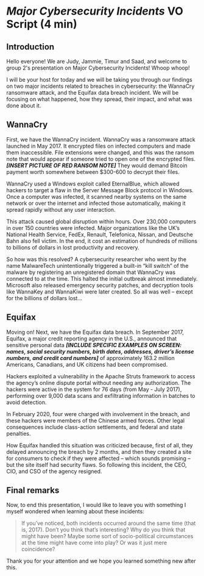 # *Major Cybersecurity Incidents* VO Script (4 min)

## Introduction
Hello everyone! We are Judy, Jammie, Timur and Saad, and welcome to group 2's presentation on Major Cybersecurity Incidents! Whoop whoop!

I will be your host for today and we will be taking you through our findings on two major incidents related to breaches in cybersecurity: the WannaCry ransomware attack, and the Equifax data breach incident. We will be focusing on what happened, how they spread, their impact, and what was done about it.

## WannaCry
First, we have the WannaCry incident. WannaCry was a ransomware attack launched in May 2017. It encrypted files on infected computers and made them inaccessible. File extensions were changed, and this was the ransom note that would appear if someone tried to open one of the encrypted files. ***[INSERT PICTURE OF RED RANSOM NOTE]*** They would demand Bitcoin payment worth somewhere between $300-600 to decrypt their files.

WannaCry used a Windows exploit called EternalBlue, which allowed hackers to target a flaw in the Server Message Block protocol in Windows. Once a computer was infected, it scanned nearby systems on the same network or over the internet and infected those automatically, making it spread rapidly without any user interaction.

This attack caused global disruption within hours. Over 230,000 computers in over 150 countries were infected. Major organizations like the UK’s National Health Service, FedEx, Renault, Telefonica, Nissan, and Deutsche Bahn also fell victim. In the end, it cost an estimation of hundreds of millions to billions of dollars in lost productivity and recovery.

So how was this resolved? A cybersecurity researcher who went by the name MalwareTech unintentionally triggered a built-in “kill switch” of the malware by registering an unregistered domain that WannaCry was connected to at the time. This halted the initial outbreak almost immediately. Microsoft also released emergency security patches, and decryption tools like WannaKey and WannaKiwi were later created. So all was well – except for the billions of dollars lost...

## Equifax
Moving on! Next, we have the Equifax data breach. In September 2017, Equifax, a major credit reporting agency in the U.S., announced that sensitive personal data ***[INCLUDE SPECIFIC EXAMPLES ON SCREEN: names, social security numbers, birth dates, addresses, driver’s license numbers, and credit card numbers]*** of approximately 163.2 million Americans, Canadians, and UK citizens had been compromised.

Hackers exploited a vulnerability in the Apache Struts framework to access the agency’s online dispute portal without needing any authorization. The hackers were active in the system for 76 days (from May - July 2017), performing over 9,000 data scans and exfiltrating information in batches to avoid detection.

In February 2020, four were charged with involvement in the breach, and these hackers were members of the Chinese armed forces. Other legal consequences include class-action settlements, and federal and state penalties.

How Equifax handled this situation was criticized because, first of all, they delayed announcing the breach by 2 months, and then they created a site for consumers to check if they were affected – which sounds promising – but the site itself had security flaws. So following this incident, the CEO, CIO, and CSO of the agency resigned.

## Final remarks
Now, to end this presentation, I would like to leave you with something I myself wondered when learning about these incidents:
> If you’ve noticed, both incidents occurred around the same time (that is, 2017). Don’t you think that’s interesting? Why do you think that might have been? Maybe some sort of socio-political circumstances at the time might have come into play? Or was it just mere coincidence?

Thank you for your attention and we hope you learned something new after this.
